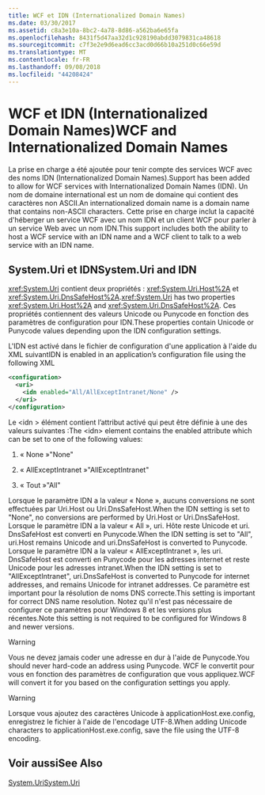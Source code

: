 ```yaml
---
title: WCF et IDN (Internationalized Domain Names)
ms.date: 03/30/2017
ms.assetid: c8a3e10a-8bc2-4a78-8d86-a562ba6e65fa
ms.openlocfilehash: 8431f5d47aa32d1c928190abdd3079831ca48618
ms.sourcegitcommit: c7f3e2e9d6ead6cc3acd0d66b10a251d0c66e59d
ms.translationtype: MT
ms.contentlocale: fr-FR
ms.lasthandoff: 09/08/2018
ms.locfileid: "44208424"
---
```

# <a name="wcf-and-internationalized-domain-names"></a><span data-ttu-id="012bf-102">WCF et IDN (Internationalized Domain Names)</span><span class="sxs-lookup"><span data-stu-id="012bf-102">WCF and Internationalized Domain Names</span></span>
<span data-ttu-id="012bf-103">La prise en charge a été ajoutée pour tenir compte des services WCF avec des noms IDN (Internationalized Domain Names).</span><span class="sxs-lookup"><span data-stu-id="012bf-103">Support has been added to allow for WCF services with Internationalized Domain Names (IDN).</span></span> <span data-ttu-id="012bf-104">Un nom de domaine international est un nom de domaine qui contient des caractères non ASCII.</span><span class="sxs-lookup"><span data-stu-id="012bf-104">An internationalized domain name is a domain name that contains non-ASCII characters.</span></span> <span data-ttu-id="012bf-105">Cette prise en charge inclut la capacité d'héberger un service WCF avec un nom IDN et un client WCF pour parler à un service Web avec un nom IDN.</span><span class="sxs-lookup"><span data-stu-id="012bf-105">This support includes both the ability to host a WCF service with an IDN name and a WCF client to talk to a web service with an IDN name.</span></span>  
  
## <a name="systemuri-and-idn"></a><span data-ttu-id="012bf-106">System.Uri et IDN</span><span class="sxs-lookup"><span data-stu-id="012bf-106">System.Uri and IDN</span></span>  
 <span data-ttu-id="012bf-107"><xref:System.Uri> contient deux propriétés : <xref:System.Uri.Host%2A> et <xref:System.Uri.DnsSafeHost%2A>.</span><span class="sxs-lookup"><span data-stu-id="012bf-107"><xref:System.Uri> has two properties <xref:System.Uri.Host%2A> and <xref:System.Uri.DnsSafeHost%2A>.</span></span> <span data-ttu-id="012bf-108">Ces propriétés contiennent des valeurs Unicode ou Punycode en fonction des paramètres de configuration pour IDN.</span><span class="sxs-lookup"><span data-stu-id="012bf-108">These properties contain Unicode or Punycode values depending upon the IDN configuration settings.</span></span>  
  
 <span data-ttu-id="012bf-109">L'IDN est activé dans le fichier de configuration d'une application à l'aide du XML suivant</span><span class="sxs-lookup"><span data-stu-id="012bf-109">IDN is enabled in an application’s configuration file using the following XML</span></span>  
  
```xml  
<configuration>  
  <uri>  
    <idn enabled="All/AllExceptIntranet/None" />  
  </uri>  
</configuration>  
```  
  
 <span data-ttu-id="012bf-110">Le \<idn > élément contient l’attribut activé qui peut être définie à une des valeurs suivantes :</span><span class="sxs-lookup"><span data-stu-id="012bf-110">The \<idn> element contains the enabled attribute which can be set to one of the following values:</span></span>  
  
1.  <span data-ttu-id="012bf-111">« None »</span><span class="sxs-lookup"><span data-stu-id="012bf-111">"None"</span></span>  
  
2.  <span data-ttu-id="012bf-112">« AllExceptIntranet »</span><span class="sxs-lookup"><span data-stu-id="012bf-112">"AllExceptIntranet"</span></span>  
  
3.  <span data-ttu-id="012bf-113">« Tout »</span><span class="sxs-lookup"><span data-stu-id="012bf-113">"All"</span></span>  
  
 <span data-ttu-id="012bf-114">Lorsque le paramètre IDN a la valeur « None », aucuns conversions ne sont effectuées par Uri.Host ou Uri.DnsSafeHost.</span><span class="sxs-lookup"><span data-stu-id="012bf-114">When the IDN setting is set to "None", no conversions are performed by Uri.Host or Uri.DnsSafeHost.</span></span> <span data-ttu-id="012bf-115">Lorsque le paramètre IDN a la valeur « All », uri. Hôte reste Unicode et uri. DnsSafeHost est converti en Punycode.</span><span class="sxs-lookup"><span data-stu-id="012bf-115">When the IDN setting is set to "All", uri.Host remains Unicode and uri.DnsSafeHost is converted to Punycode.</span></span> <span data-ttu-id="012bf-116">Lorsque le paramètre IDN a la valeur « AllExceptIntranet », les uri. DnsSafeHost est converti en Punycode pour les adresses internet et reste Unicode pour les adresses intranet.</span><span class="sxs-lookup"><span data-stu-id="012bf-116">When the IDN setting is set to "AllExceptIntranet", uri.DnsSafeHost is converted to Punycode for internet addresses, and remains Unicode for intranet addresses.</span></span> <span data-ttu-id="012bf-117">Ce paramètre est important pour la résolution de noms DNS correcte.</span><span class="sxs-lookup"><span data-stu-id="012bf-117">This setting is important for correct DNS name resolution.</span></span> <span data-ttu-id="012bf-118">Notez qu'il n'est pas nécessaire de configurer ce paramètres pour Windows 8 et les versions plus récentes.</span><span class="sxs-lookup"><span data-stu-id="012bf-118">Note this setting is not required to be configured for Windows 8 and newer versions.</span></span>  
  
> [!WARNING]
>  <span data-ttu-id="012bf-119">Vous ne devez jamais coder une adresse en dur à l'aide de Punycode.</span><span class="sxs-lookup"><span data-stu-id="012bf-119">You should never hard-code an address using Punycode.</span></span> <span data-ttu-id="012bf-120">WCF le convertit pour vous en fonction des paramètres de configuration que vous appliquez.</span><span class="sxs-lookup"><span data-stu-id="012bf-120">WCF will convert it for you based on the configuration settings you apply.</span></span>  
  
> [!WARNING]
>  <span data-ttu-id="012bf-121">Lorsque vous ajoutez des caractères Unicode à applicationHost.exe.config, enregistrez le fichier à l'aide de l'encodage UTF-8.</span><span class="sxs-lookup"><span data-stu-id="012bf-121">When adding Unicode characters to applicationHost.exe.config, save the file using the UTF-8 encoding.</span></span>  
  
## <a name="see-also"></a><span data-ttu-id="012bf-122">Voir aussi</span><span class="sxs-lookup"><span data-stu-id="012bf-122">See Also</span></span>  
 [<span data-ttu-id="012bf-123">System.Uri</span><span class="sxs-lookup"><span data-stu-id="012bf-123">System.Uri</span></span>](https://msdn.microsoft.com/library/system.uri.aspx)
